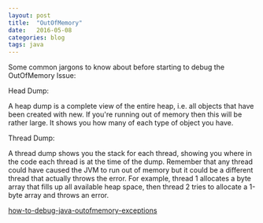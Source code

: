 ```yaml
---
layout: post
title:  "OutOfMemory"
date:   2016-05-08
categories: blog
tags: java
---
```


Some common jargons to know about before starting to debug the OutOfMemory Issue:

Head Dump:

A heap dump is a complete view of the entire heap, i.e. all objects that have been created with new. If you're running out of memory then this will be rather large. It shows you how many of each type of object you have.

Thread Dump:

A thread dump shows you the stack for each thread, showing you where in the code each thread is at the time of the dump. Remember that any thread could have caused the JVM to run out of memory but it could be a different thread that actually throws the error. For example, thread 1 allocates a byte array that fills up all available heap space, then thread 2 tries to allocate a 1-byte array and throws an error.

[how-to-debug-java-outofmemory-exceptions](http://stackoverflow.com/questions/4512147/how-to-debug-java-outofmemory-exceptions)